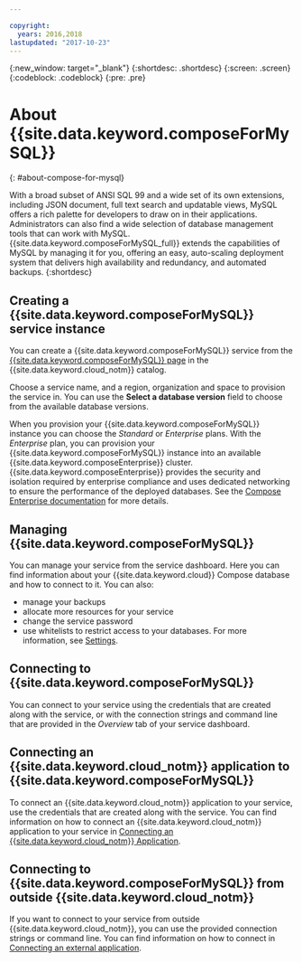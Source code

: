```yaml
---

copyright:
  years: 2016,2018
lastupdated: "2017-10-23"
---
```


{:new_window: target="_blank"}
{:shortdesc: .shortdesc}
{:screen: .screen}
{:codeblock: .codeblock}
{:pre: .pre}

# About {{site.data.keyword.composeForMySQL}}
{: #about-compose-for-mysql}

With a broad subset of ANSI SQL 99 and a wide set of its own extensions, including JSON document, full text search and updatable views, MySQL offers a rich palette for developers to draw on in their applications. Administrators can also find a wide selection of database management tools that can work with MySQL. {{site.data.keyword.composeForMySQL_full}} extends the capabilities of MySQL by managing it for you, offering an easy, auto-scaling deployment system that delivers high availability and redundancy, and automated backups.
{:shortdesc}

## Creating a {{site.data.keyword.composeForMySQL}} service instance

You can create a {{site.data.keyword.composeForMySQL}} service from the [{{site.data.keyword.composeForMySQL}} page](https://console.{DomainName}/catalog/services/compose-for-mysql/) in the {{site.data.keyword.cloud_notm}} catalog.

Choose a service name, and a region, organization and space to provision the service in. You can use the **Select a database version** field to choose from the available database versions.

When you provision your {{site.data.keyword.composeForMySQL}} instance you can choose the *Standard* or *Enterprise* plans. With the *Enterprise* plan, you can provision your {{site.data.keyword.composeForMySQL}} instance into an available {{site.data.keyword.composeEnterprise}} cluster. {{site.data.keyword.composeEnterprise}} provides the security and isolation required by enterprise compliance and uses dedicated networking to ensure the performance of the deployed databases. See the [Compose Enterprise documentation](../ComposeEnterprise/index.html) for more details.

## Managing {{site.data.keyword.composeForMySQL}}

You can manage your service from the service dashboard. Here you can find information about your {{site.data.keyword.cloud}} Compose database and how to connect to it. You can also:
- manage your backups
- allocate more resources for your service
- change the service password
- use whitelists to restrict access to your databases. 
For more information, see [Settings](./dashboard-settings.html).


## Connecting to {{site.data.keyword.composeForMySQL}}

You can connect to your service using the credentials that are created along with the service, or with the connection strings and command line that are provided in the *Overview* tab of your service dashboard.

## Connecting an {{site.data.keyword.cloud_notm}} application to {{site.data.keyword.composeForMySQL}}

To connect an {{site.data.keyword.cloud_notm}} application to your service, use the credentials that are created along with the service. You can find information on how to connect an {{site.data.keyword.cloud_notm}} application to your service in [Connecting an {{site.data.keyword.cloud_notm}} Application](./connecting-bluemix-app.html).

## Connecting to {{site.data.keyword.composeForMySQL}} from outside {{site.data.keyword.cloud_notm}}

If you want to connect to your service from outside {{site.data.keyword.cloud_notm}}, you can use the provided connection strings or command line. You can find information on how to connect in [Connecting an external application](./connecting-external.html).
